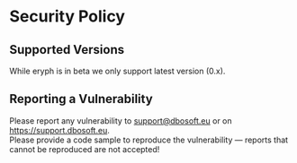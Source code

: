 # Security Policy

## Supported Versions

While eryph is in beta we only support latest version (0.x).

## Reporting a Vulnerability

Please report any vulnerability to support@dbosoft.eu or on https://support.dbosoft.eu.  
Please provide a code sample to reproduce the vulnerability — reports that cannot be reproduced are not accepted!

